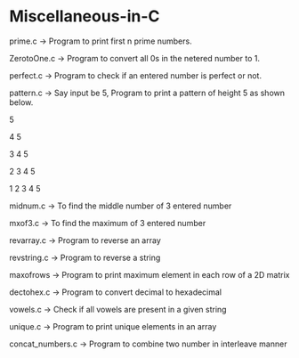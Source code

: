 # Miscellaneous-in-C

prime.c -> Program to print first n prime numbers.

ZerotoOne.c -> Program to convert all 0s in the netered number to 1.

perfect.c -> Program to check if an entered number is perfect or not.

pattern.c -> Say input be 5, Program to print a pattern of height 5 as shown below.

5

4 5

3 4 5

2 3 4 5

1 2 3 4 5

midnum.c -> To find the middle number of 3 entered number

mxof3.c -> To find the maximum of 3 entered number

revarray.c -> Program to reverse an array

revstring.c -> Program to reverse a string

maxofrows -> Program to print maximum element in each row of a 2D matrix

dectohex.c -> Program to convert decimal to hexadecimal

vowels.c -> Check if all vowels are present in a given string

unique.c -> Program to print unique elements in an array

concat_numbers.c -> Program to combine two number in interleave manner
